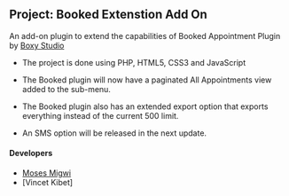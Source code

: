 ## Project: Booked Extenstion Add On

An add-on plugin to extend the capabilities of Booked Appointment Plugin by [Boxy Studio](https://getbooked.io/)

* The project is done using PHP, HTML5, CSS3 and JavaScript

* The Booked plugin will now have a paginated All Appointments view added to the sub-menu.
* The Booked plugin also has an extended export option that exports everything instead of the current 500 limit.
* An SMS option will be released in the next update.



#### Developers

* [Moses Migwi](https://github.com/mosesmuchemi)
* [Vincet Kibet]
